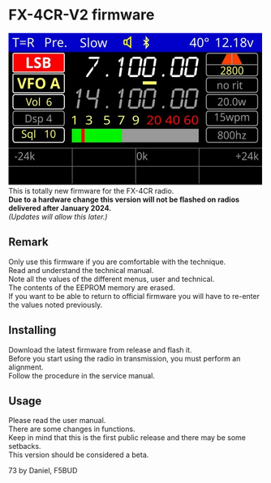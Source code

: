 # FX-4CR-V2 firmware
![Screenshot of the main radio](notes/ScreenSSB.jpg)<br>
This is totally new firmware for the FX-4CR radio.<br>
**Due to a hardware change this version will not be flashed on radios delivered after January 2024.**<br>
*(Updates will allow this later.)*

## Remark
Only use this firmware if you are comfortable with the technique.<br>
Read and understand the technical manual.<br>
Note all the values of the different menus, user and technical.<br>
The contents of the EEPROM memory are erased.<br>
If you want to be able to return to official firmware you will have to re-enter the values noted previously.

## Installing
Download the latest firmware from release and flash it.<br>
Before you start using the radio in transmission, you must perform an alignment.<br>
Follow the procedure in the service manual.

## Usage
Please read the user manual.<br>
There are some changes in functions.<br>
Keep in mind that this is the first public release and there may be some setbacks.<br>
This version should be considered a beta.

73 by Daniel, F5BUD
